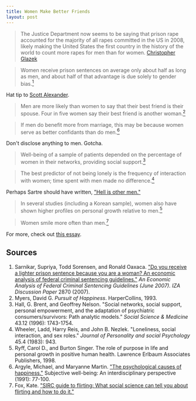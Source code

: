 ```yaml
---
title: Women Make Better Friends
layout: post
---
```


> The Justice Department now seems to be saying that prison rape accounted for the majority of all rapes committed in the US in 2008, likely making the United States the first country in the history of the world to count more rapes for men than for women.
<span id="quote-attribute"><a href="http://nplusonemag.com/raise-the-crime-rate">Christopher Glazek</a></span>

> Women receive prison sentences on average only about half as long as men, and about half of that advantage is due solely to gender bias.<a href="#citation-1"><sup>1</sup></a> 

Hat tip to [Scott Alexander](http://slatestarcodex.com/2013/09/02/links-for-september/).

> Men are more likely than women to say that their best friend is their spouse. Four in five women say their best friend is another woman.<a href="#citation-2"><sup>2</sup></a> 

> If men do benefit more from marriage, this may be because women serve as better confidants than do men.<a href="#citation-6"><sup>6</sup></a>

Don't disclose anything to men. Gotcha.

> Well-being of a sample of patients depended on the percentage of women in their networks, providing social support.<a href="#citation-3"><sup>3</sup></a>

> The best predictor of not being lonely is the frequency of interaction with women; time spent with men made no difference.<a href="#citation-4"><sup>4</sup></a> 

Perhaps Sartre should have written, ["Hell is other men."](http://en.wikipedia.org/wiki/No_Exit)

> In several studies (including a Korean sample), women also have shown higher profiles on personal growth relative to men.<a href="#citation-5"><sup>5</sup></a>

> Women smile more often than men.<a href="#citation-7"><sup>7</sup></a> 

For more, check out [this essay](http://www.psy.fsu.edu/~baumeistertice/goodaboutmen.htm).

## Sources

<a name="citation-1"></a>
1. Sarnikar, Supriya, Todd Sorensen, and Ronald Oaxaca. ["Do you receive a lighter prison sentence because you are a woman? An economic analysis of federal criminal sentencing guidelines."](http://ftp.iza.org/dp2870.pdf) *An Economic Analysis of Federal Criminal Sentencing Guidelines (June 2007). IZA Discussion Paper* 2870 (2007).
<a name="citation-2"></a>
2. Myers, David G. *Pursuit of Happiness*. HarperCollins, 1993.
<a name="citation-3"></a>
3. Hall, G. Brent, and Geoffrey Nelson. "Social networks, social support, personal empowerment, and the adaptation of psychiatric consumers/survivors: Path analytic models." *Social Science & Medicine* 43.12 (1996): 1743-1754.
<a name="citation-4"></a>
4. Wheeler, Ladd, Harry Reis, and John B. Nezlek. "Loneliness, social interaction, and sex roles." *Journal of Personality and social Psychology* 45.4 (1983): 943.
<a name="citation-5"></a>
5. Ryff, Carol D., and Burton Singer. The role of purpose in life and personal growth in positive human health. Lawrence Erlbaum Associates Publishers, 1998.
<a name="citation-6"></a>
6. Argyle, Michael, and Maryanne Martin. ["The psychological causes of happiness."](http://opus.bibliothek.uni-wuerzburg.de/volltexte/2007/2170/pdf/subjwellbeing.pdf?q=manu-vs-bayern#page=85) Subjective well-being: An interdisciplinary perspective (1991): 77-100.
<a name="citation-7"></a>
7. Fox, Kate. ["SIRC guide to flirting: What social science can tell you about flirting and how to do it."](http://www.sirc.org/publik/flirt.html)
